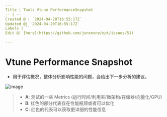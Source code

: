 ```yaml
---
Title | Tools Vtune PerformanceSnapshot
-- | --
Created @ | `2024-04-20T16:55:17Z`
Updated @| `2024-04-20T16:55:17Z`
Labels | ``
Edit @| [here](https://github.com/junxnone/opt/issues/51)

---
```


# Vtune Performance Snapshot

- 用于评估概况，整体分析影响性能的问题，会给出下一步分析的建议。

![image](https://github.com/junxnone/opt/assets/2216970/9b6be0a3-67c7-49e3-9617-dfc0ca414c78)

> - **A**: 测试的一些 Metrics (运行时间/利用率/微架构/存储器/向量化/GPU) 
> - **B**: 红色的部分代表存在性能瓶颈或者可以优化
> - **C**: 红色的代表可以获取更详细的性能信息


